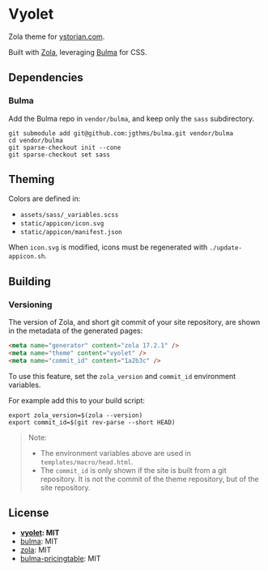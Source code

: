 # Vyolet

Zola theme for [ystorian.com](https://ystorian.com).

Built with [Zola](https://www.getzola.org/), leveraging [Bulma](https://bulma.io/) for CSS.

## Dependencies

### Bulma

Add the Bulma repo in `vendor/bulma`, and keep only the `sass` subdirectory.

```shell
git submodule add git@github.com:jgthms/bulma.git vendor/bulma
cd vendor/bulma
git sparse-checkout init --cone
git sparse-checkout set sass
```

## Theming

Colors are defined in:

- `assets/sass/_variables.scss`
- `static/appicon/icon.svg`
- `static/appicon/manifest.json`

When `icon.svg` is modified, icons must be regenerated with `./update-appicon.sh`.

## Building

### Versioning

The version of Zola, and short git commit of your site repository, are shown in the
metadata of the generated pages:

```html
<meta name="generator" content="zola 17.2.1" />
<meta name="theme" content="vyolet" />
<meta name="commit_id" content="1a2b3c" />
```

To use this feature, set the `zola_version` and `commit_id` environment
variables.

For example add this to your build script:

```shell
export zola_version=$(zola --version)
export commit_id=$(git rev-parse --short HEAD)
```

> Note:
>
> - The environment variables above are used in `templates/macro/head.html`.
> - The `commit_id` is only shown if the site is built from a git repository.
> It is not the commit of the theme repository, but of the site repository.

## License

- **[vyolet](https://github.com/ystorian/vyolet): MIT**
- [bulma](https://github.com/jgthms/bulma): MIT
- [zola](https://github.com/getzola/zola): MIT
- [bulma-pricingtable](https://github.com/Wikiki/bulma-pricingtable): MIT
